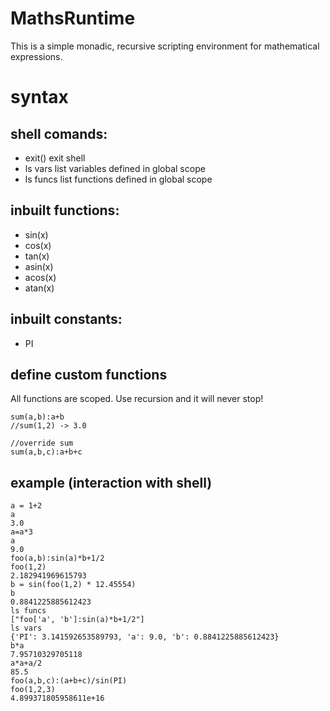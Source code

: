 # MathsRuntime
This is a simple monadic, recursive scripting environment for mathematical expressions.
# syntax

## shell comands:
- exit() exit shell
- ls vars list variables defined in global scope
- ls funcs list functions defined in global scope

## inbuilt functions:
- sin(x)
- cos(x)
- tan(x)
- asin(x)
- acos(x)
- atan(x)

## inbuilt constants:
- PI

## define custom functions
All functions are scoped.
Use recursion and it will never stop!
```
sum(a,b):a+b
//sum(1,2) -> 3.0

//override sum
sum(a,b,c):a+b+c

```

## example (interaction with shell)
```
a = 1+2
a
3.0
a=a*3
a
9.0
foo(a,b):sin(a)*b+1/2
foo(1,2)
2.182941969615793
b = sin(foo(1,2) * 12.45554) 
b
0.8841225885612423
ls funcs
["foo['a', 'b']:sin(a)*b+1/2"]
ls vars
{'PI': 3.141592653589793, 'a': 9.0, 'b': 0.8841225885612423}
b*a
7.95710329705118
a*a+a/2
85.5
foo(a,b,c):(a+b+c)/sin(PI)              
foo(1,2,3)
4.899371805958611e+16
```
